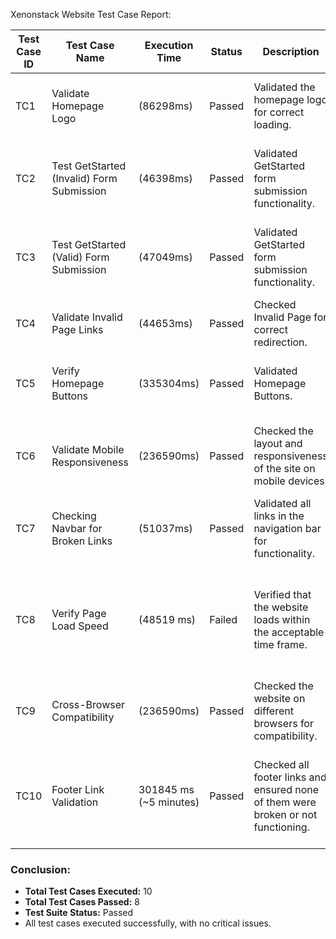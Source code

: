 Xenonstack Website Test Case Report:

| **Test Case ID** | **Test Case Name**                   | **Execution Time**     | **Status** | **Description**                                                                   | **Result**                                                                                     |
| ---------------- | ------------------------------------ | ---------------------- | ---------- | --------------------------------------------------------------------------------- | ---------------------------------------------------------------------------------------------- |
| TC1              | Validate Homepage Logo              | (86298ms)              | Passed     | Validated the homepage logo for correct loading.                                 | The homepage logo was successfully validated.                                                 |
| TC2              | Test GetStarted (Invalid) Form Submission         | (46398ms)              | Passed     | Validated GetStarted form submission functionality.                                  | GetStarted form was submitted successfully with invalid data.                                                    |
| TC3              | Test GetStarted (Valid) Form Submission         | (47049ms)              | Passed     | Validated GetStarted form submission functionality.                                  | GetStarted form was submitted successfully with valid data.                                       |
| TC4              | Validate Invalid Page Links                | (44653ms)              | Passed     | Checked Invalid Page for correct redirection.                                 | Invalid Page 404 were successfully validated.                                                  |
| TC5              | Verify Homepage Buttons          | (335304ms)              | Passed     | Validated Homepage Buttons.                          | Homepage Buttons functionality worked as expected.                                                       |
| TC6              | Validate Mobile Responsiveness       | (236590ms)              | Passed     | Checked the layout and responsiveness of the site on mobile devices.              | The website is fully responsive and displays correctly on mobile.                              |
| TC7              | Checking Navbar for Broken Links | (51037ms)              | Passed     | Validated all links in the navigation bar for functionality.                      | All links in the navigation bar worked correctly.                                              |
| TC8              | Verify Page Load Speed               | (48519 ms)              | Failed     | Verified that the website loads within the acceptable time frame.                 | Page load speed was not optimized, and the site take more than 4 second to load.              |
| TC9              | Cross-Browser Compatibility          | (236590ms)              | Passed     | Checked the website on different browsers for compatibility.                      | Website functioned well across all tested browsers.                                            |
| TC10             | Footer Link Validation               | 301845 ms (~5 minutes) | Passed     | Checked all footer links and ensured none of them were broken or not functioning. | Total 109 Links and out of those on;y 27 footer links are not loaded successfully. |

### **Conclusion:**

-   **Total Test Cases Executed:** 10
-   **Total Test Cases Passed:** 8
-   **Test Suite Status:** Passed
-   All test cases executed successfully, with no critical issues.
